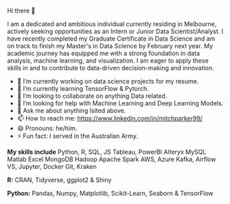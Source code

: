 Hi there 👋

I am a dedicated and ambitious individual currently residing in Melbourne, actively seeking opportunities as an Intern or Junior Data Scientist/Analyst. 
I have recently completed my Graduate Certificate in Data Science and am on track to finish my Master's in Data Science by February next year. My academic journey has equipped me 
with a strong foundation in data analysis, machine learning, and visualization. I am eager to apply these skills in and to contribute to data-driven decision-making and innovation.

- 🔭 I’m currently working on data science projects for my resume.
- 🌱 I’m currently learning TensorFlow & Pytorch.
- 👯 I’m looking to collaborate on anything Data related.
- 🤔 I’m looking for help with Machine Learning and Deep Learning Models.
- 💬 Ask me about anything lsited above.
- 📫 How to reach me: https://www.linkedin.com/in/mitchparker99/
- 😄 Pronouns: he/him.
- ⚡ Fun fact: I served in the Australian Army.

**My skills include** 
Python, R, SQL, JS
Tableau, PowerBI
Alteryx
MySQL
Matlab
Excel
MongoDB
Hadoop
Apache Spark
AWS, Azure
Kafka, Airflow
VS, Jupyter, Docker
Git, Kraken

**R:** 
CRAN, Tidyverse, ggplot2 & Shiny

**Python:** 
Pandas, Numpy, Matplotlib, Scikit-Learn, Seaborn & TensorFlow
